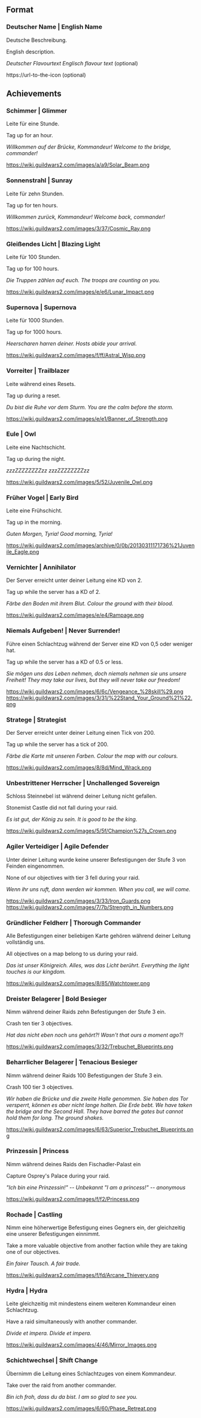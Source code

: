 ## Format

### Deutscher Name | English Name
Deutsche Beschreibung.

English description.

_Deutscher Flavourtext_ _Englisch flavour text_ (optional)

https://url-to-the-icon (optional)

## Achievements

### Schimmer | Glimmer
Leite für eine Stunde.

Tag up for an hour.

_Willkommen auf der Brücke, Kommandeur!_ _Welcome to the bridge, commander!_

https://wiki.guildwars2.com/images/a/a9/Solar_Beam.png


### Sonnenstrahl | Sunray
Leite für zehn Stunden.

Tag up for ten hours.

_Willkommen zurück, Kommandeur!_ _Welcome back, commander!_

https://wiki.guildwars2.com/images/3/37/Cosmic_Ray.png


### Gleißendes Licht | Blazing Light
Leite für 100 Stunden.

Tag up for 100 hours.

_Die Truppen zählen auf euch._ _The troops are counting on you._

https://wiki.guildwars2.com/images/e/e6/Lunar_Impact.png


### Supernova | Supernova
Leite für 1000 Stunden.

Tag up for 1000 hours.

_Heerscharen harren deiner._ _Hosts abide your arrival._

https://wiki.guildwars2.com/images/f/ff/Astral_Wisp.png


### Vorreiter | Trailblazer
Leite während eines Resets.

Tag up during a reset.

_Du bist die Ruhe vor dem Sturm._ _You are the calm before the storm._

https://wiki.guildwars2.com/images/e/e1/Banner_of_Strength.png


### Eule | Owl
Leite eine Nachtschicht.

Tag up during the night.

_zzzZZZZZZZZzz_ _zzzZZZZZZZZzz_

https://wiki.guildwars2.com/images/5/52/Juvenile_Owl.png


### Früher Vogel | Early Bird
Leite eine Frühschicht.

Tag up in the morning.

_Guten Morgen, Tyria!_
_Good morning, Tyria!_

https://wiki.guildwars2.com/images/archive/0/0b/20130311171736%21Juvenile_Eagle.png

### Vernichter | Annihilator
Der Server erreicht unter deiner Leitung eine KD von 2.

Tag up while the server has a KD of 2.

_Färbe den Boden mit ihrem Blut._ _Colour the ground with their blood._

https://wiki.guildwars2.com/images/e/e4/Rampage.png


### Niemals Aufgeben! | Never Surrender!
Führe einen Schlachtzug während der Server eine KD von 0,5 oder weniger hat.

Tag up while the server has a KD of 0.5 or less.

_Sie mögen uns das Leben nehmen, doch niemals nehmen sie uns unsere Freiheit!_ _They may take our lives, but they will never take our freedom!_

https://wiki.guildwars2.com/images/6/6c/Vengeance_%28skill%29.png
https://wiki.guildwars2.com/images/3/31/%22Stand_Your_Ground%21%22.png


### Stratege | Strategist
Der Server erreicht unter deiner Leitung einen Tick von 200.

Tag up while the server has a tick of 200.

_Färbe die Karte mit unseren Farben._ _Colour the map with our colours._

https://wiki.guildwars2.com/images/8/8d/Mind_Wrack.png


### Unbestrittener Herrscher | Unchallenged Sovereign
Schloss Steinnebel ist während deiner Leitung nicht gefallen.

Stonemist Castle did not fall during your raid.

_Es ist gut, der König zu sein._ _It is good to be the king._

https://wiki.guildwars2.com/images/5/5f/Champion%27s_Crown.png


### Agiler Verteidiger | Agile Defender
Unter deiner Leitung wurde keine unserer Befestigungen der Stufe 3 von Feinden eingenommen.

None of our objectives with tier 3 fell during your raid.

_Wenn ihr uns ruft, dann werden wir kommen._ _When you call, we will come._

https://wiki.guildwars2.com/images/3/33/Iron_Guards.png
https://wiki.guildwars2.com/images/7/7b/Strength_in_Numbers.png


### Gründlicher Feldherr | Thorough Commander
Alle Befestigungen einer beliebigen Karte gehören während deiner Leitung vollständig uns.

All objectives on a map belong to us during your raid.

_Das ist unser Königreich. Alles, was das Licht berührt._ _Everything the light touches is our kingdom._

https://wiki.guildwars2.com/images/8/85/Watchtower.png

### Dreister Belagerer | Bold Besieger
Nimm während deiner Raids zehn Befestigungen der Stufe 3 ein.

Crash ten tier 3 objectives.

_Hat das nicht eben noch uns gehört?!_ _Wasn't that ours a moment ago?!_

https://wiki.guildwars2.com/images/3/32/Trebuchet_Blueprints.png

### Beharrlicher Belagerer | Tenacious Besieger
Nimm während deiner Raids 100 Befestigungen der Stufe 3 ein.

Crash 100 tier 3 objectives.

_Wir haben die Brücke und die zweite Halle genommen. Sie haben das Tor versperrt, können es aber nicht lange halten. Die Erde bebt._ _We have taken the bridge and the Second Hall. They have barred the gates but cannot hold them for long. The ground shakes._


https://wiki.guildwars2.com/images/6/63/Superior_Trebuchet_Blueprints.png

### Prinzessin | Princess
Nimm während deines Raids den Fischadler-Palast ein

Capture Osprey's Palace during your raid.

_"Ich bin eine Prinzessin!" -- Unbekannt_ _"I am a princess!" -- anonymous_

https://wiki.guildwars2.com/images/f/f2/Princess.png

### Rochade | Castling
Nimm eine höherwertige Befestigung eines Gegners ein, der gleichzeitig eine unserer Befestigungen einnimmt.

Take a more valuable objective from another faction while they are taking one of our objectives.

_Ein fairer Tausch._ _A fair trade._

https://wiki.guildwars2.com/images/f/fd/Arcane_Thievery.png

### Hydra | Hydra
Leite gleichzeitig mit mindestens einem weiteren Kommandeur einen Schlachtzug.

Have a raid simultaneously with another commander.

_Divide et impera._ _Divide et impera._

https://wiki.guildwars2.com/images/4/46/Mirror_Images.png

### Schichtwechsel | Shift Change
Übernimm die Leitung eines Schlachtzuges von einem Kommandeur.

Take over the raid from another commander.

_Bin ich froh, dass du da bist._ _I am so glad to see you._

https://wiki.guildwars2.com/images/6/60/Phase_Retreat.png
